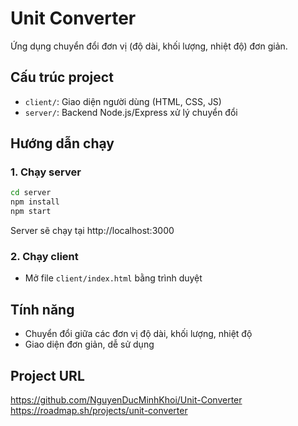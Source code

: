 # Unit Converter

Ứng dụng chuyển đổi đơn vị (độ dài, khối lượng, nhiệt độ) đơn giản.

## Cấu trúc project
- `client/`: Giao diện người dùng (HTML, CSS, JS)
- `server/`: Backend Node.js/Express xử lý chuyển đổi

## Hướng dẫn chạy

### 1. Chạy server
```bash
cd server
npm install
npm start
```
Server sẽ chạy tại http://localhost:3000

### 2. Chạy client
- Mở file `client/index.html` bằng trình duyệt

## Tính năng
- Chuyển đổi giữa các đơn vị độ dài, khối lượng, nhiệt độ
- Giao diện đơn giản, dễ sử dụng

## Project URL
https://github.com/NguyenDucMinhKhoi/Unit-Converter 
https://roadmap.sh/projects/unit-converter
